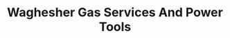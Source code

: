 ---
title: "Waghesher Gas Services And Power Tools"
url: /wagholi-pune-maharashtra/waghesher-gas-services-and-power-tools/
shop: gas
---